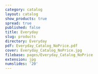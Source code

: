 ```yaml
---
category: catalog
layout: catalog
show_products: true
spread: true
published: false
title: Everyday
slug: products
directory: Everyday
pdf: Everyday_Catalog_NoPrice.pdf
cover: Everyday_Catalog_NoPrice.jpg
filebase: pages/Everyday_Catalog_NoPrice
extension: jpg
numslides: '20'
---
```

